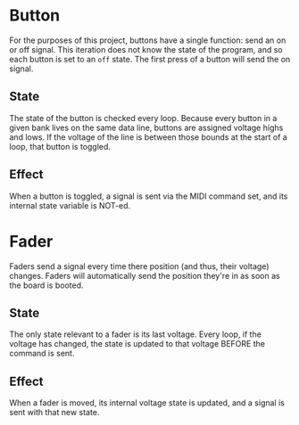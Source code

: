 # Button

For the purposes of this project, buttons have a single function: send an on or off signal. This iteration does not know the state of the program, and so each button is set to an `off` state. The first press of a button will send the on signal. 

## State

The state of the button is checked every loop. Because every button in a given bank lives on the same data line, buttons are assigned voltage highs and lows. If the voltage of the line is between those bounds at the start of a loop, that button is toggled. 

## Effect

When a button is toggled, a signal is sent via the MIDI command set, and its internal state variable is NOT-ed.

# Fader

Faders send a signal every time there position (and thus, their voltage) changes. Faders will automatically send the position they're in as soon as the board is booted.

## State
The only state relevant to a fader is its last voltage. Every loop, if the voltage has changed, the state is updated to that voltage BEFORE the command is sent.

## Effect

When a fader is moved, its internal voltage state is updated, and a signal is sent with that new state.
